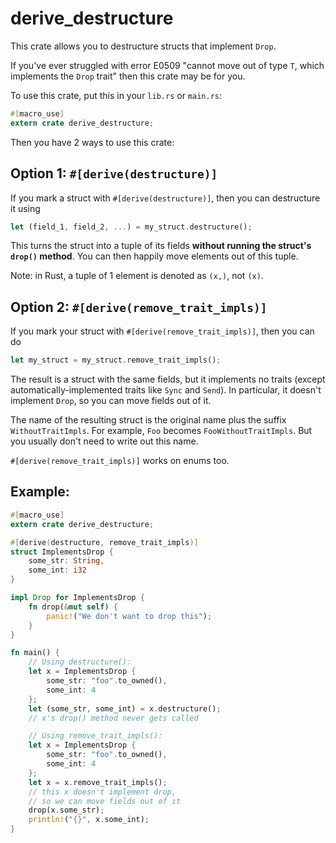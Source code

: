 # derive_destructure

This crate allows you to destructure structs that implement `Drop`.

If you've ever struggled with error E0509
"cannot move out of type `T`, which implements the `Drop` trait"
then this crate may be for you.

To use this crate, put this in your `lib.rs` or `main.rs`:
```rust
#[macro_use]
extern crate derive_destructure;
```

Then you have 2 ways to use this crate:

## Option 1: `#[derive(destructure)]`

If you mark a struct with `#[derive(destructure)]`, then you can destructure it using
```rust
let (field_1, field_2, ...) = my_struct.destructure();
```

This turns the struct into a tuple of its fields **without running the struct's `drop()`
method**. You can then happily move elements out of this tuple.

Note: in Rust, a tuple of 1 element is denoted as `(x,)`, not `(x)`.

## Option 2: `#[derive(remove_trait_impls)]`

If you mark your struct with `#[derive(remove_trait_impls)]`, then you can do
```rust
let my_struct = my_struct.remove_trait_impls();
```

The result is a struct with the same fields, but it implements no traits
(except automatically-implemented traits like `Sync` and `Send`).
In particular, it doesn't implement `Drop`, so you can move fields out of it.

The name of the resulting struct is the original name plus the suffix `WithoutTraitImpls`.
For example, `Foo` becomes `FooWithoutTraitImpls`. But you usually don't need to write
out this name.

`#[derive(remove_trait_impls)]` works on enums too.

## Example:
```rust
#[macro_use]
extern crate derive_destructure;

#[derive(destructure, remove_trait_impls)]
struct ImplementsDrop {
    some_str: String,
    some_int: i32
}

impl Drop for ImplementsDrop {
    fn drop(&mut self) {
        panic!("We don't want to drop this");
    }
}

fn main() {
    // Using destructure():
    let x = ImplementsDrop {
        some_str: "foo".to_owned(),
        some_int: 4
    };
    let (some_str, some_int) = x.destructure();
    // x's drop() method never gets called

    // Using remove_trait_impls():
    let x = ImplementsDrop {
        some_str: "foo".to_owned(),
        some_int: 4
    };
    let x = x.remove_trait_impls();
    // this x doesn't implement drop,
    // so we can move fields out of it
    drop(x.some_str);
    println!("{}", x.some_int);
}
```
